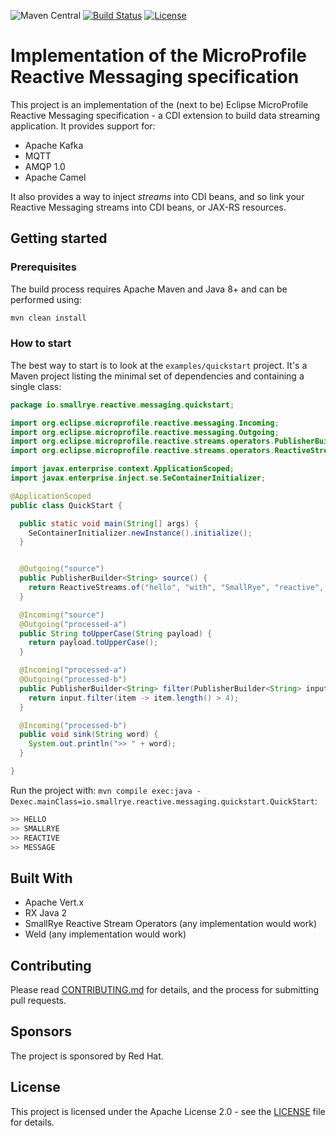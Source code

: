 ![Maven Central](https://img.shields.io/maven-central/v/io.smallrye.reactive/smallrye-reactive-messaging)
[![Build Status](https://semaphoreci.com/api/v1/smallrye/smallrye-reactive-messaging/branches/master/badge.svg)](https://semaphoreci.com/smallrye/smallrye-reactive-messaging)
[![License](https://img.shields.io/github/license/smallrye/smallrye-reactive-messaging.svg)](http://www.apache.org/licenses/LICENSE-2.0)

# Implementation of the MicroProfile Reactive Messaging specification

This project is an implementation of the (next to be) Eclipse MicroProfile Reactive Messaging specification - a CDI 
extension to build data streaming application. It provides support for:

* Apache Kafka
* MQTT
* AMQP 1.0
* Apache Camel

It also provides a way to inject _streams_ into CDI beans, and so link your Reactive Messaging streams into CDI beans, 
or JAX-RS resources.

## Getting started

### Prerequisites 

The build process requires Apache Maven and Java 8+ and can be performed using:

```bash
mvn clean install
```

### How to start

The best way to start is to look at the `examples/quickstart` project. It's a Maven project listing the minimal set of 
dependencies and containing a single class:

```java
package io.smallrye.reactive.messaging.quickstart;

import org.eclipse.microprofile.reactive.messaging.Incoming;
import org.eclipse.microprofile.reactive.messaging.Outgoing;
import org.eclipse.microprofile.reactive.streams.operators.PublisherBuilder;
import org.eclipse.microprofile.reactive.streams.operators.ReactiveStreams;

import javax.enterprise.context.ApplicationScoped;
import javax.enterprise.inject.se.SeContainerInitializer;

@ApplicationScoped
public class QuickStart {

  public static void main(String[] args) {
    SeContainerInitializer.newInstance().initialize();
  }


  @Outgoing("source")
  public PublisherBuilder<String> source() {
    return ReactiveStreams.of("hello", "with", "SmallRye", "reactive", "message");
  }

  @Incoming("source")
  @Outgoing("processed-a")
  public String toUpperCase(String payload) {
    return payload.toUpperCase();
  }

  @Incoming("processed-a")
  @Outgoing("processed-b")
  public PublisherBuilder<String> filter(PublisherBuilder<String> input) {
    return input.filter(item -> item.length() > 4);
  }

  @Incoming("processed-b")
  public void sink(String word) {
    System.out.println(">> " + word);
  }

}
```

Run the project with: `mvn compile exec:java -Dexec.mainClass=io.smallrye.reactive.messaging.quickstart.QuickStart`:

```bash
>> HELLO
>> SMALLRYE
>> REACTIVE
>> MESSAGE
```

## Built With

* Apache Vert.x
* RX Java 2
* SmallRye Reactive Stream Operators (any implementation would work)
* Weld (any implementation would work)

## Contributing

Please read [CONTRIBUTING.md](CONTRIBUTING.md) for details, and the process for submitting pull requests.

## Sponsors

The project is sponsored by Red Hat.

## License

This project is licensed under the Apache License 2.0 - see the [LICENSE](LICENSE) file for details.


